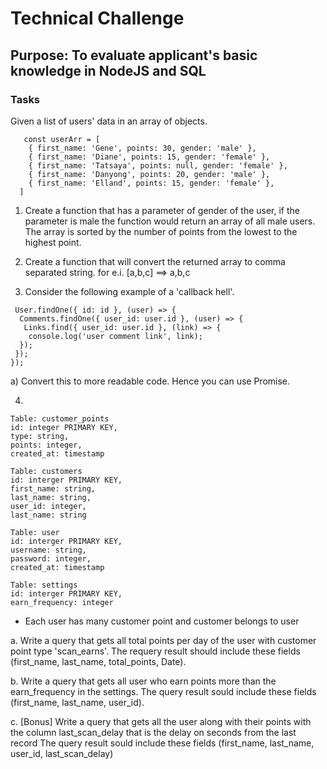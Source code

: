 
# Technical Challenge

## Purpose: To evaluate applicant's basic knowledge in NodeJS and SQL

### Tasks

Given a list of users' data in an array of objects. 

```
   const userArr = [
    { first_name: 'Gene', points: 30, gender: 'male' },
    { first_name: 'Diane', points: 15, gender: 'female' },
    { first_name: 'Tatsaya', points: null, gender: 'female' },
    { first_name: 'Danyong', points: 20, gender: 'male' },
    { first_name: 'Elland', points: 15, gender: 'female' },
  ] 
```
1. Create a function that has a parameter of gender of the user, if the parameter is male the function would return an array of all male users. The array is sorted by the number of points from the lowest to the highest point.

2. Create a function that will convert the returned array to comma separated string.
for e.i. [a,b,c] ==> a,b,c


3. Consider the following example of a 'callback hell'.

  ```
   User.findOne({ id: id }, (user) => {
    Comments.findOne({ user_id: user.id }, (user) => {
     Links.find({ user_id: user.id }, (link) => {
      console.log('user comment link', link);
    });
   }); 
  });
  ```
  
  a) Convert this to more readable code. Hence you can use Promise.
  
  
 4. 
  ```
  Table: customer_points
  id: integer PRIMARY KEY,
  type: string,
  points: integer,
  created_at: timestamp
  
  Table: customers
  id: interger PRIMARY KEY,
  first_name: string,
  last_name: string,
  user_id: integer,
  last_name: string
  
  Table: user
  id: interger PRIMARY KEY,
  username: string,
  password: integer,
  created_at: timestamp
  
  Table: settings
  id: interger PRIMARY KEY,
  earn_frequency: integer
  ```
  - Each user has many customer point and customer belongs to user
  
  a. Write a query that gets all total points per day of the user with customer point type 'scan_earns'.
    The requery result should include these fields (first_name, last_name, total_points, Date).
    
  b. Write a query that gets all user who earn points more than the earn_frequency in the settings. 
    The query result sould include these fields (first_name, last_name, user_id).

  c.   [Bonus] Write a query that gets all the user along with their points with the column last_scan_delay that is the delay on seconds from the last record 
    The query result sould include these fields (first_name, last_name, user_id, last_scan_delay)
